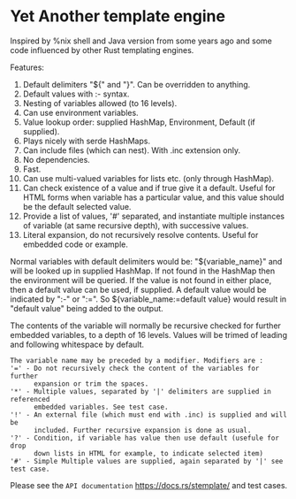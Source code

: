 # Yet Another template engine

Inspired by %nix shell and Java version from some years ago and some code influenced by other Rust templating engines.

Features:
1. Default delimiters "${" and "}". Can be overridden to anything.
2. Default values with :- syntax.
3. Nesting of variables allowed (to 16 levels).
4. Can use environment variables.
5. Value lookup order: supplied HashMap, Environment, Default (if supplied).
6. Plays nicely with serde HashMaps.
7. Can include files (which can nest). With .inc extension only.
8. No dependencies.
9. Fast.
10. Can use multi-valued variables for lists etc. (only through HashMap).
11. Can check existence of a value and if true give it a default. Useful for 
    HTML forms when variable has a particular value, and this value should
    be the default selected value.
12. Provide a list of values, '#' separated, and instantiate multiple instances of variable (at same recursive depth), with successive values.
13. Literal expansion, do not recursively resolve contents. Useful for embedded
    code or example.


Normal variables with default delimiters would be: "${variable_name}" and 
will be looked up in supplied HashMap. If not found in the HashMap then the 
environment will be queried. If the value is not found in either place, then 
a default value can be used, if supplied. A default value would
be indicated by ":-" or ":=". So ${variable_name:=default value} would result
in "default value" being added to the output.

The contents of the variable will normally be recursive checked for further
embedded variables, to a depth of 16 levels. Values will be trimed of leading and following whitespace by default.

```
The variable name may be preceded by a modifier. Modifiers are :
'=' - Do not recursively check the content of the variables for further
      expansion or trim the spaces.
'*' - Multiple values, separated by '|' delimiters are supplied in referenced
      embedded variables. See test case.
'!' - An external file (which must end with .inc) is supplied and will be
      included. Further recursive expansion is done as usual.
'?' - Condition, if variable has value then use default (usefule for drop
      down lists in HTML for example, to indicate selected item)
'#' - Simple Multiple values are supplied, again separated by '|' see test case.
```

Please see the `API documentation` https://docs.rs/stemplate/ and test cases.
